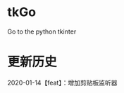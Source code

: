 <!--
 * @Author              : Uncle Bean
 * @Date                : 2020-01-13 23:44:00
 * @LastEditors         : Uncle Bean
 * @LastEditTime        : 2020-01-14 16:28:47
 * @FilePath            : \README.md
 * @Description         : 
 -->

# tkGo
Go to the python tkinter

# 更新历史
2020-01-14【feat】：增加剪贴板监听器 